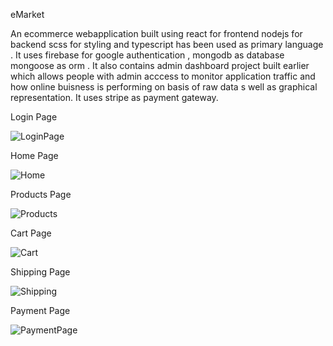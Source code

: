 eMarket

An ecommerce webapplication built using react for frontend nodejs for backend scss for styling and typescript has been used as primary language . It uses firebase for google authentication , mongodb as database mongoose as orm . It also contains admin dashboard project built earlier which allows people with admin acccess to monitor application traffic and how online buisness is performing on basis of raw data s well as graphical representation. It uses stripe as payment gateway.

Login Page

![LoginPage](https://github.com/user-attachments/assets/7ca9a18f-f141-4f79-8e41-a3163d95ac9e)

Home Page

![Home](https://github.com/user-attachments/assets/744bd815-1bcb-4724-b0f1-897f3079baae)

Products Page

![Products](https://github.com/user-attachments/assets/ab3b9cbb-c33f-44f3-866e-6c819a50d6db)

Cart Page

![Cart](https://github.com/user-attachments/assets/eb6d6995-fbcb-4c3c-8f7a-4d64fbd4a56f)

Shipping Page

![Shipping](https://github.com/user-attachments/assets/14eaafca-933f-440b-8552-926fce39ee63)

Payment Page

![PaymentPage](https://github.com/user-attachments/assets/f1212040-b860-49c4-9d73-9826e37e707e)

